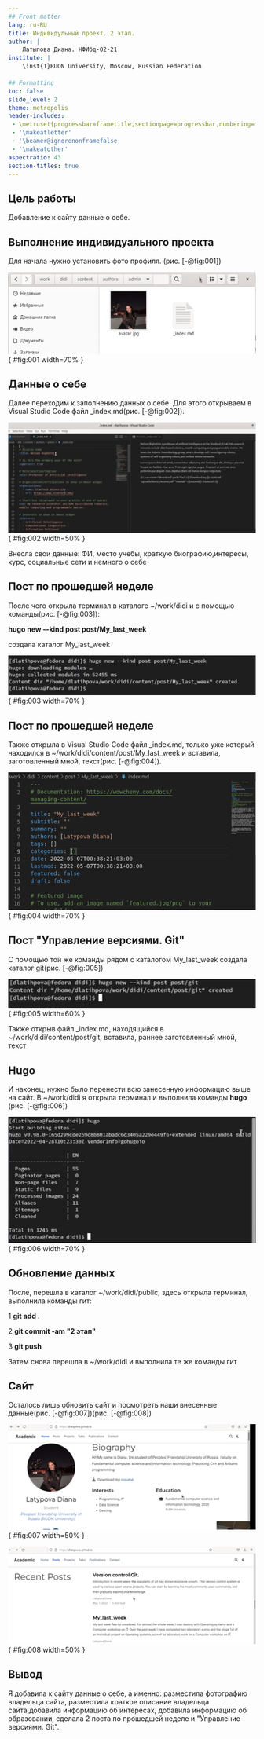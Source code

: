 ```yaml
---
## Front matter
lang: ru-RU
title: Индивидульный проект. 2 этап.
author: |
	Латыпова Диана. НФИбд-02-21
institute: |
	\inst{1}RUDN University, Moscow, Russian Federation

## Formatting
toc: false
slide_level: 2
theme: metropolis
header-includes: 
 - \metroset{progressbar=frametitle,sectionpage=progressbar,numbering=fraction}
 - '\makeatletter'
 - '\beamer@ignorenonframefalse'
 - '\makeatother'
aspectratio: 43
section-titles: true
---
```


##  Цель работы

Добавление к сайту данные о себе.

## Выполнение индивидуального проекта

Для начала нужно установить фото профиля. (рис. [-@fig:001])

![Фото профиля](image/1%20avatar.png){ #fig:001 width=70% }

## Данные о себе

Далее переходим к заполнению данных о себе. Для этого открываем в Visual Studio Code файл _index.md(рис. [-@fig:002]). 

![Биография 1](image/2%20bio%201.png){ #fig:002 width=50% }

Внесла свои данные: ФИ, место учебы, краткую биографию,интересы, курс, социальные сети и немного о себе

## Пост по прошедшей неделе

После чего открыла терминал в каталоге ~/work/didi и с помощью команды(рис. [-@fig:003]): 

**hugo new --kind post post/My_last_week**

создала каталог My_last_week

![Команда hugo new](image/3%20my%20last%20week%201.png){ #fig:003 width=70% }

## Пост по прошедшей неделе

Также открыла в Visual Studio Code файл _index.md, только уже который находился в ~/work/didi/content/post/My_last_week и вставила, заготовленный мной, текст(рис. [-@fig:004]).

![Моя прошедшая неделя](image/4%20last%201.png){ #fig:004 width=70% }

## Пост "Управление верcиями. Git"

С помощью той же команды рядом с каталогом My_last_week создала каталог git(рис. [-@fig:005])

![Команда hugo new](image/5%20git.png){ #fig:005 width=60% }

Также открыв файл _index.md, находящийся в ~/work/didi/content/post/git, вставила, раннее заготовленный мной, текст

## Hugo

И наконец, нужно было перенести всю занесенную информацию выше на сайт. В ~/work/didi я открыла терминал и выполнила команды **hugo**  (рис. [-@fig:006])

![Hugo](image/7%20hugo.png){ #fig:006 width=70% }

## Обновление данных

После, перешла в каталог ~/work/didi/public, здесь открыла терминал, выполнила команды гит:

1  **git add .**

2  **git commit -am "2 этап"**

3  **git push**

Затем снова перешла в ~/work/didi и выполнила те же команды гит

## Сайт

Осталось лишь обновить сайт и посмотреть наши внесенные данные(рис. [-@fig:007])(рис. [-@fig:008])

![Checking (1)](image/10%20done%201.png){ #fig:007 width=50% }

![Checking (2)](image/10%20done%202.png){ #fig:008 width=50% }

## Вывод

Я добавила к сайту данные о себе, а именно: разместила фотографию владельца сайта, разместила краткое описание владельца сайта,добавила информацию об интересах, добавила информацию об образовании, сделала 2 поста по прошедшей неделе и "Управление версиями. Git".

